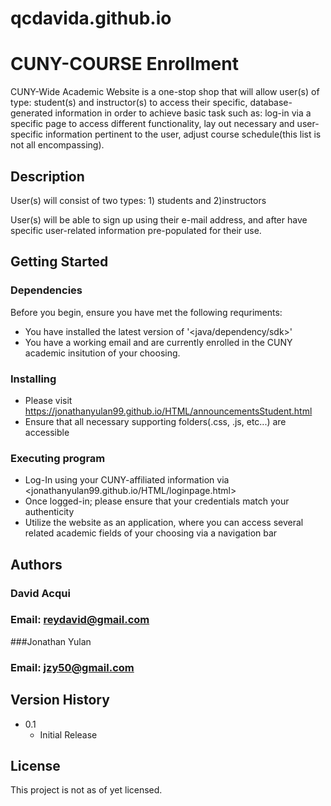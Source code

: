 # qcdavida.github.io

# CUNY-COURSE Enrollment

CUNY-Wide Academic Website is a one-stop shop that will allow user(s) of type: student(s) and instructor(s) to access their specific, database-generated information in order to achieve basic task such as: log-in via a specific page to access different functionality, lay out necessary and user-specific information pertinent to the user, adjust course schedule(this list is not all encompassing). 

## Description

User(s) will consist of two types: 1) students and 2)instructors

User(s) will be able to sign up using their e-mail address, and after have specific user-related information pre-populated for their use. 

## Getting Started

### Dependencies

Before you begin, ensure you have met the following requriments:

* You have installed the latest version of '<java/dependency/sdk>'
* You have a working email and are currently enrolled in the CUNY academic insitution of your choosing.

### Installing

* Please visit <https://jonathanyulan99.github.io/HTML/announcementsStudent.html>
* Ensure that all necessary supporting folders(.css, .js, etc...) are accessible

### Executing program

* Log-In using your CUNY-affiliated information via <jonathanyulan99.github.io/HTML/loginpage.html>
* Once logged-in; please ensure that your credentials match your authenticity 
* Utilize the website as an application, where you can access several related academic fields of your choosing via a navigation bar 

## Authors
### David Acqui
### Email: reydavid@gmail.com
###Jonathan Yulan
### Email: jzy50@gmail.com


## Version History

* 0.1
	* Initial Release

## License

This project is not as of yet licensed. 
